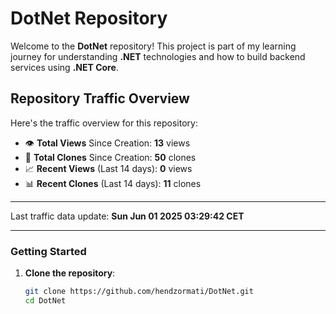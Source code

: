 # DotNet Repository

Welcome to the **DotNet** repository! This project is part of my learning journey for understanding **.NET** technologies and how to build backend services using **.NET Core**. 

## Repository Traffic Overview

Here's the traffic overview for this repository:

- 👁️ **Total Views** Since Creation: **13** views
- 🔄 **Total Clones** Since Creation: **50** clones
- 📈 **Recent Views** (Last 14 days): **0** views
- 📊 **Recent Clones** (Last 14 days): **11** clones

---

Last traffic data update: **Sun Jun 01 2025 03:29:42 CET**

---
### Getting Started

1. **Clone the repository**:
   ```bash
   git clone https://github.com/hendzormati/DotNet.git
   cd DotNet

